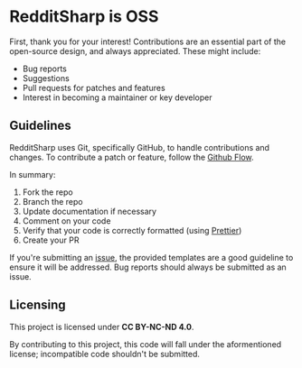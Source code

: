 # RedditSharp is OSS
First, thank you for your interest!
Contributions are an essential part of the open-source design, and always appreciated.
These might include:

* Bug reports
* Suggestions
* Pull requests for patches and features
* Interest in becoming a maintainer or key developer

## Guidelines
RedditSharp uses Git, specifically GitHub, to handle contributions and changes.
To contribute a patch or feature, follow the [Github Flow](https://guides.github.com/introduction/flow/index.html). 

In summary:

1. Fork the repo
2. Branch the repo
3. Update documentation if necessary
4. Comment on your code
5. Verify that your code is correctly formatted (using [Prettier](https://prettier.io/))
6. Create your PR

If you're submitting an [issue](https://github.com/grey-r/RedditSharp/issues), the provided templates are a good guideline to ensure it will be addressed.
Bug reports should always be submitted as an issue.

## Licensing
This project is licensed under **CC BY-NC-ND 4.0**.

By contributing to this project, this code will fall under the aformentioned license; incompatible code shouldn't be submitted.
